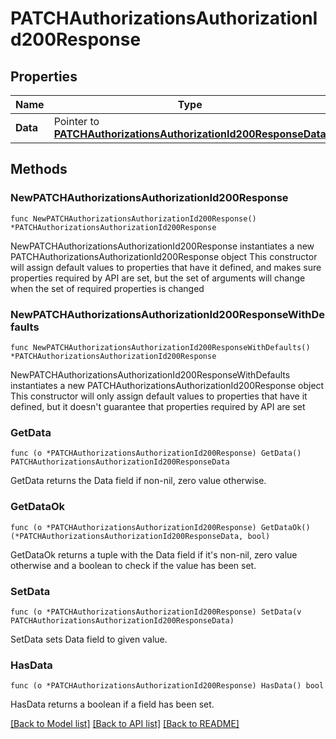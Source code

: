 # PATCHAuthorizationsAuthorizationId200Response

## Properties

Name | Type | Description | Notes
------------ | ------------- | ------------- | -------------
**Data** | Pointer to [**PATCHAuthorizationsAuthorizationId200ResponseData**](PATCHAuthorizationsAuthorizationId200ResponseData.md) |  | [optional] 

## Methods

### NewPATCHAuthorizationsAuthorizationId200Response

`func NewPATCHAuthorizationsAuthorizationId200Response() *PATCHAuthorizationsAuthorizationId200Response`

NewPATCHAuthorizationsAuthorizationId200Response instantiates a new PATCHAuthorizationsAuthorizationId200Response object
This constructor will assign default values to properties that have it defined,
and makes sure properties required by API are set, but the set of arguments
will change when the set of required properties is changed

### NewPATCHAuthorizationsAuthorizationId200ResponseWithDefaults

`func NewPATCHAuthorizationsAuthorizationId200ResponseWithDefaults() *PATCHAuthorizationsAuthorizationId200Response`

NewPATCHAuthorizationsAuthorizationId200ResponseWithDefaults instantiates a new PATCHAuthorizationsAuthorizationId200Response object
This constructor will only assign default values to properties that have it defined,
but it doesn't guarantee that properties required by API are set

### GetData

`func (o *PATCHAuthorizationsAuthorizationId200Response) GetData() PATCHAuthorizationsAuthorizationId200ResponseData`

GetData returns the Data field if non-nil, zero value otherwise.

### GetDataOk

`func (o *PATCHAuthorizationsAuthorizationId200Response) GetDataOk() (*PATCHAuthorizationsAuthorizationId200ResponseData, bool)`

GetDataOk returns a tuple with the Data field if it's non-nil, zero value otherwise
and a boolean to check if the value has been set.

### SetData

`func (o *PATCHAuthorizationsAuthorizationId200Response) SetData(v PATCHAuthorizationsAuthorizationId200ResponseData)`

SetData sets Data field to given value.

### HasData

`func (o *PATCHAuthorizationsAuthorizationId200Response) HasData() bool`

HasData returns a boolean if a field has been set.


[[Back to Model list]](../README.md#documentation-for-models) [[Back to API list]](../README.md#documentation-for-api-endpoints) [[Back to README]](../README.md)


